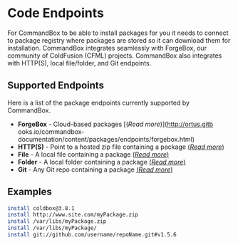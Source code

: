 # Code Endpoints

For CommandBox to be able to install packages for you it needs to connect to package registry where packages are stored so it can download them for installation. CommandBox integrates seamlessly with ForgeBox, our community of ColdFusion (CFML) projects. CommandBox also integrates with HTTP(S), local file/folder, and Git endpoints.

## Supported Endpoints

Here is a list of the package endpoints currently supported by CommandBox.

* **ForgeBox** - Cloud-based packages [(*Read more*)](http://ortus.gitb ooks.io/commandbox-documentation/content/packages/endpoints/forgebox.html)
* **HTTP(S)** - Point to a hosted zip file containing a package  [(*Read more*)](http://ortus.gitbooks.io/commandbox-documentation/content/packages/endpoints/https.html)
* **File**  - A local file containing a package [(*Read more*)](http://ortus.gitbooks.io/commandbox-documentation/content/packages/endpoints/file.html)
* **Folder** - A local folder containing a package [(*Read more*)](http://ortus.gitbooks.io/commandbox-documentation/content/packages/endpoints/folder.html)
* **Git** - Any Git repo containing a package [(*Read more*)](http://ortus.gitbooks.io/commandbox-documentation/content/packages/endpoints/git.html)

## Examples

```bash
install coldbox@3.8.1
install http://www.site.com/myPackage.zip
install /var/libs/myPackage.zip
install /var/libs/myPackage/
install git://github.com/username/repoName.git#v1.5.6
```